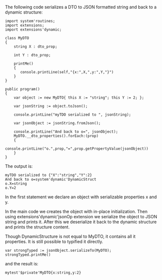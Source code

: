 The following code serializes a DTO to JSON formatted string and back to a dynamic structure:

    import system'routines;
    import extensions;
    import extensions'dynamic;
            
    class MyDTO
    { 
        string X : dto_prop; 
        
        int Y : dto_prop;
    
        printMe()
        {
           console.printLine(self,"{x:",X,",y:",Y,"}")
        }
    }
                                                            
    public program()
    {
        var object := new MyDTO{ this X := "string"; this Y := 2; };
      
        var jsonString := object.toJson();    
    
        console.printLine("myTDO serialized to ", jsonString);
        
        var jsonObject := jsonString.fromJson();
                
        console.printLine("And back to o=", jsonObject);
        MyDTO.__dto_properties().forEach:(prop)
        {
            console.printLine("o.",prop,"=",prop.getPropertyValue(jsonObject))
        }
    }

The output is:

    myTDO serialized to {"X":"string","Y":2}
    And back to o=system'dynamic'DynamicStruct
    o.X=string
    o.Y=2

In the first statement we declare an object with serializable properties x and y.

In the main code we creates the object with in-place initialization. Then using extensions'dynamic'jsonOp extension we serialize the object to JSON string and prints it. After this we deserialize it back to the dynamic structure and prints the structure content.

Though DynamicStructure is not equal to MyDTO, it contains all it properties. It is still possible to typified it directly.

    var strongTyped := jsonObject.serializeTo(MyDTO);
    strongTyped.printMe()

and the result is:
    
    mytest'$private'MyDTO{x:string,y:2}
